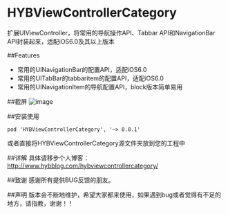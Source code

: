 # HYBViewControllerCategory
扩展UIViewController，将常用的导航操作API、Tabbar API和NavigationBar API封装起来，适配iOS6.0及其以上版本

##Features
* 常用的UINavigationBar的配置API，适配iOS6.0
* 常用的UITabBar的tabbaritem的配置API，适配iOS6.0
* 常用的UINavigationItem的导航配置API，block版本简单易用

##截屏
![image](https://github.com/632840804/HYBViewControllerCategory/blob/master/screen.png)

##安装使用
```
pod 'HYBViewControllerCategory', '~> 0.0.1'
```
或者直接将HYBViewControllerCategory源文件夹放到您的工程中

##详解
具体请移步个人博客：http://www.hybblog.com/hybviewcontrollercategory/

##致谢
感谢所有提供BUG反馈的朋友。

##声明
版本会不断地维护，希望大家都来使用，如果遇到bug或者觉得有不足的地方，请指教，谢谢！！


